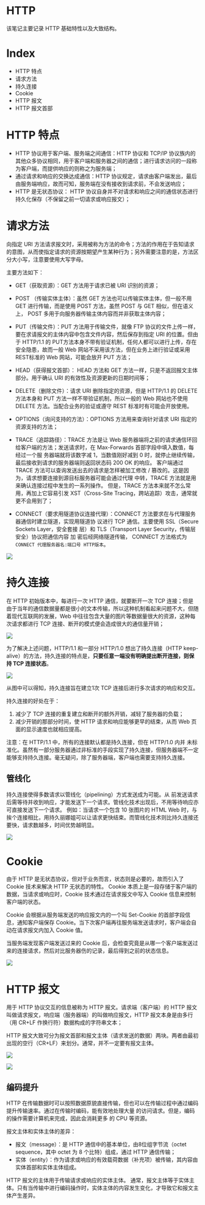 # HTTP 
该笔记主要记录 HTTP 基础特性以及大致结构。


# Index
- HTTP 特点
- 请求方法
- 持久连接
- Cookie
- HTTP 报文
- HTTP 报文首部


# HTTP 特点


- HTTP 协议用于客户端、服务端之间通信：HTTP 协议和 TCP/IP 协议族内的其他众多协议相同，用于客户端和服务器之间的通信；进行请求访问的一段称为客户端，而提供响应的则称之为服务端；
- 通过请求和响应的交换达成通信：HTTP 协议规定，请求由客户端发出，最后由服务端响应，故而可知，服务端在没有接收到请求前，不会发送响应；
- HTTP 是无状态协议： HTTP 协议自身并不对请求和响应之间的通信状态进行持久化保存（不保留之前一切请求或响应报文）；

# 请求方法

向指定 URI 方法请求报文时，采用被称为方法的命令；方法的作用在于告知请求的意图，从而使指定请求的资源按期望产生某种行为；另外需要注意的是，方法区分大小写，注意要使用大写字母。

主要方法如下：

- GET（获取资源）：GET 方法用于请求已被 URI 识别的资源；
- POST （传输实体主体）：虽然 GET 方法也可以传输实体主体，但一般不用 GET 进行传输，而是使用 POST 方法，虽然 POST 与 GET 相似，但在语义上， POST 多用于向服务器传输主体内容而并非获取主体内容；
- PUT（传输文件）：PUT 方法用于传输文件，就像 FTP 协议的文件上传一样，要在求请报文的主体内容中包含文件内容，然后保存到指定 URI 的位置。但由于 HTTP/1.1 的 PUT方法本身不带有验证机制，任何人都可以进行上传，存在安全隐患，故而一般 Web 网站不采用该方法，但在业务上进行验证或采用REST标准的 Web 网站，可能会放开 PUT 方法；
- HEAD（获得报文首部）： HEAD 方法和 GET 方法一样，只是不返回报文主体部分。用于确认 URI 的有效性及资源更新的日期时间等；
- DELETE（删除文件）：请求 URI 删除指定的资源，但是 HTTP/1.1 的 DELETE 方法本身和 PUT 方法一样不带验证机制，所以一般的 Web 网站也不使用 DELETE 方法。当配合业务的验证或遵守 REST 标准时有可能会开放使用。

- OPTIONS（询问支持的方法）：OPTIONS 方法用来查询针对请求 URI 指定的资源支持的方法；

- TRACE（追踪路径）：TRACE 方法是让 Web 服务器端将之前的请求通信环回给客户端的方法；发送请求时，在 Max-Forwards 首部字段中填入数值，每经过一个服 务器端就将该数字减 1，当数值刚好减到 0 时，就停止继续传输，最后接收到请求的服务器端则返回状态码 200 OK 的响应。 客户端通过 TRACE 方法可以查询发送出去的请求是怎样被加工修改 / 篡改的。这是因为，请求想要连接到源目标服务器可能会通过代理 中转，TRACE 方法就是用来确认连接过程中发生的一系列操作。 但是，TRACE 方法本来就不怎么常用，再加上它容易引发 XST（Cross-Site Tracing，跨站追踪）攻击，通常就更不会用到了；

- CONNECT（要求用隧道协议连接代理）：CONNECT 方法要求在与代理服务器通信时建立隧道，实现用隧道协 议进行 TCP 通信。主要使用 SSL（Secure Sockets Layer，安全套接 层）和 TLS（Transport Layer Security，传输层安全）协议把通信内容 加 密后经网络隧道传输， CONNECT 方法格式为`CONNECT 代理服务器名:端口号 HTTP版本`。

![](./assets/img/methods.jpg)


# 持久连接

在 HTTP 初始版本中，每进行一次 HTTP 通信，就要断开一次 TCP 连接；但是由于当年的通信数据量都是很小的文本传输，所以这种机制看起来问题不大，但随着现代互联网的发展，Web 中往往包含大量的图片等数据量很大的资源，这种每次请求都进行 TCP 连接、断开的模式便会造成很大的通信量开销；

![](./assets/img/no-keep-alive.jpg)

为了解决上述问题，HTTP/1.1 和一部分 HTTP/1.0 想出了持久连接（HTTP keep-alive）的方法，持久连接的特点是，**只要任意一端没有明确提出断开连接，则保持 TCP 连接状态**。

![](./assets/img/keep-alive.jpg)

从图中可以得知，持久连接旨在建立1次 TCP 连接后进行多次请求的响应和交互。

持久连接的好处在于：
1. 减少了 TCP 连接的重复建立和断开的额外开销，减轻了服务器的负载；
2. 减少开销的那部分时间，使 HTTP 请求和响应能够更早的结束，从而 Web 页面的显示速度也就相应提高。

注意：在 HTTP/1.1 中，所有的连接默认都是持久连接，但在 HTTP/1.0 内并 未标准化。虽然有一部分服务器通过非标准的手段实现了持久连接，但服务器端不一定能够支持持久连接。毫无疑问，除了服务器端，客户端也需要支持持久连接。

## 管线化

持久连接使得多数请求以管线化（pipelining）方式发送成为可能。从 前发送请求后需等待并收到响应，才能发送下一个请求。管线化技术出现后，不用等待响应亦可直接发送下一个请求。
例如：当请求一个包含 10 张图片的 HTML Web 时，与挨个连接相比，用持久丽娜姐可以让请求更快结束。而管线化技术则比持久连接还要快，请求数越多，时间优势越明显。

![](./assets/img/pipelining.jpg)


# Cookie
由于 HTTP 是无状态协议，但对于业务而言，状态则是必要的，故而引入了 Cookie 技术来解决 HTTP 无状态的特性。 Cookie 本质上是一段存储于客户端的数据，当请求或响应时，Cookie 技术通过在请求报文中写入 Cookie 信息来控制客户端的状态。

Cookie 会根据从服务端发送的响应报文内的一个叫 Set-Cookie 的首部字段信息，通知客户端保存 Cookie。当下次客户端再往服务端发送请求时，客户端会自动在请求报文内加入 Cookie 值。

当服务端发现客户端发送过来的 Cookie 后，会检查究竟是从哪一个客户端发送过来的连接请求，然后对比服务器伤的记录，最后得到之前的状态信息。

![](./assets/img/cookie.jpg)


# HTTP 报文

用于 HTTP 协议交互的信息被称为 HTTP 报文。请求端（客户端）的 HTTP 报文叫做请求报文，响应端（服务器端）的叫做响应报文，HTTP 报文本身是由多行（用 CR+LF 作换行符）数据构成的字符串文本；

HTTP 报文大致可分为报文首部和报文主体（请求发送的数据）两块。两者由最初出现的空行（CR+LF）来划分。通常，并不一定要有报文主体。

![](./assets/img/baowen.jpg)

![](./assets/img/baoweninfo.jpg)


## 编码提升
HTTP 在传输数据时可以按照数据原貌直接传输，但也可以在传输过程中通过编码提升传输速率。通过在传输时编码，能有效地处理大量 的访问请求。但是，编码的操作需要计算机来完成，因此会消耗更多 的 CPU 等资源。

报文主体和实体主体的差异：
- 报文（message）：是 HTTP 通信中的基本单位，由8位组字节流（octet sequence，其中 octet 为 8 个比特）组成，通过 HTTP 通信传输；
- 实体（entity）：作为请求或响应的有效载荷数据（补充项）被传输，其内容由实体首部和实体主体组成。

HTTP 报文的主体用于传输请求或响应的实体主体。 通常，报文主体等于实体主体。只有当传输中进行编码操作时，实体主体的内容发生变化，才导致它和报文主体产生差异。